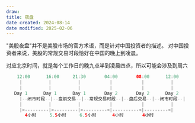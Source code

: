 ```yaml
---
draw:
title: 夜盘
date created: 2024-08-14
date modified: 2025-02-06
---
```


"美股夜盘"并不是美股市场的官方术语，而是针对中国投资者的描述。
对中国投资者来说，美股的常规交易时段恰好在中国的晚上到凌晨。

对应北京时间，就是每个工作日的晚九点半到凌晨四点，所以可能会涉及到周六

```Java 
    12:00      16:00     21:30       04:00       08:00      12:00
     |          |          |           |           |          |
     |          |          |           |           |          |
   Day 1      Day 1      Day 1       Day 2       Day 2      Day 2
     |--闭市时段--|--盘前交易--|--常规交易时段--|--盘后交易--|--闭市时段--|
     |          |          |           |           |          |
     |<---------|<---------|<--------->|---------->|--------->|
       4小时     5.5小时     6.5小时      4小时       4小时
```

